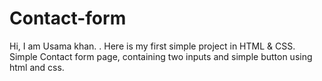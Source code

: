 # Contact-form
Hi, I am Usama khan. . Here is my first simple project in HTML &amp; CSS. Simple Contact form page, containing two inputs and simple button using html and css.
